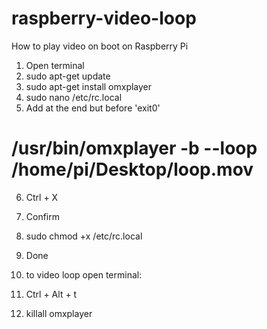 # raspberry-video-loop
How to play video on boot on Raspberry Pi

1. Open terminal 
2. sudo apt-get update 
3. sudo apt-get install omxplayer 
4. sudo nano /etc/rc.local
5. Add at the end but before 'exit0' 

# /usr/bin/omxplayer -b --loop /home/pi/Desktop/loop.mov
 
 6. Ctrl + X 
 7. Confirm
 8. sudo chmod +x /etc/rc.local
 9. Done
 
10. to video loop open terminal: 
11. Ctrl + Alt + t
12. killall omxplayer
